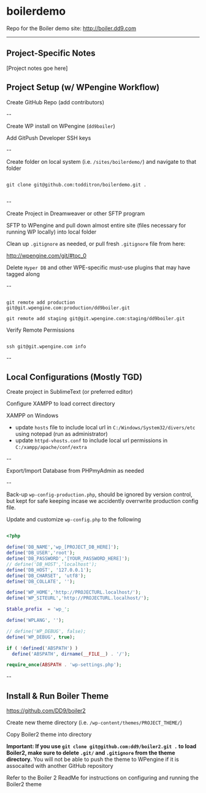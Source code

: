 # boilerdemo
Repo for the Boiler demo site: http://boiler.dd9.com

----------


## Project-Specific Notes

[Project notes goe here]


## Project Setup (w/ WPengine Workflow)

Create GitHub Repo (add contributors)

--

Create WP install on WPengine (`dd9boiler`)

Add GitPush Developer SSH keys

--

Create folder on local system (i.e. `/sites/boilerdemo/`) and navigate to that folder

```

git clone git@github.com:todditron/boilerdemo.git .
 
```

--

Create Project in Dreamweaver or other SFTP program

SFTP to WPengine and pull down almost entire site (files necessary for running WP locally) into local folder 

Clean up `.gitignore` as needed, or pull fresh `.gitignore` file from here:

http://wpengine.com/git/#toc_0

Delete `Hyper DB` and other WPE-specific must-use plugins that may have tagged along

--

```

git remote add production git@git.wpengine.com:production/dd9boiler.git

git remote add staging git@git.wpengine.com:staging/dd9boiler.git

```

Verify Remote Permissions

```

ssh git@git.wpengine.com info

```

--


## Local Configurations (Mostly TGD)

Create project in SublimeText (or preferred editor)

Configure XAMPP to load correct directory

XAMPP on Windows
 - update `hosts` file to include local url in `C:/Windows/System32/divers/etc` using notepad (run as administrator)
 - update `httpd-vhosts.conf` to include local url permissions in `C:/xampp/apache/conf/extra` 

--

Export/Import Database from PHPmyAdmin as needed

--


Back-up `wp-config-production.php`, should be ignored by version control, but kept for safe keeping incase we accidently overrwrite production config file.

Update and customize `wp-config.php` to the following

```PHP

<?php

define('DB_NAME','wp_[PROJECT_DB_HERE]');
define('DB_USER','root');
define('DB_PASSWORD','[YOUR_PASSWORD_HERE]');
// define('DB_HOST','localhost');
define('DB_HOST', '127.0.0.1');
define('DB_CHARSET', 'utf8');
define('DB_COLLATE', '');

define('WP_HOME','http://PROJECTURL.localhost/');
define('WP_SITEURL','http://PROJECTURL.localhost/');

$table_prefix  = 'wp_';

define('WPLANG', '');

// define('WP_DEBUG', false);
define('WP_DEBUG', true);

if ( !defined('ABSPATH') )
  define('ABSPATH', dirname(__FILE__) . '/');

require_once(ABSPATH . 'wp-settings.php');
```

--

## Install & Run Boiler Theme

https://github.com/DD9/boiler2

Create new theme directory (i.e. `/wp-content/themes/PROJECT_THEME/`)

Copy Boiler2 theme into directory

**Important: If you use `git clone git@github.com:dd9/boiler2.git .` to load Boiler2, make sure to delete `.git/` and `.gitignore` from the theme directory.** You will not be able to push the theme to WPengine if it is assocaited with another GitHub repository 

Refer to the Boiler 2 ReadMe for instructions on configuring and running the Boiler2 theme 
